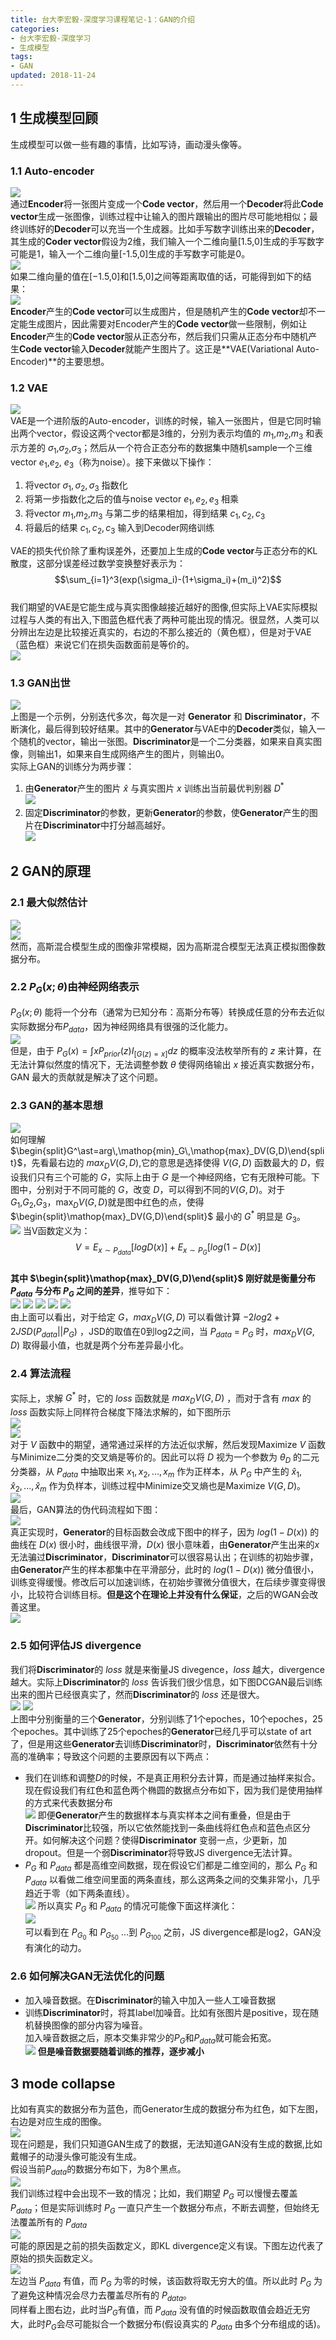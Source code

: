 ```yaml
---
title: 台大李宏毅-深度学习课程笔记-1：GAN的介绍
categories:
- 台大李宏毅-深度学习
- 生成模型
tags:
- GAN
updated: 2018-11-24
---
```

## 1 生成模型回顾
生成模型可以做一些有趣的事情，比如写诗，画动漫头像等。
### 1.1 Auto-encoder
![](/assets/blog_images/2018-11-24/2018-11-24-自编码.png)  
通过**Encoder**将一张图片变成一个**Code vector**，然后用一个**Decoder**将此**Code vector**生成一张图像，训练过程中让输入的图片跟输出的图片尽可能地相似；最终训练好的**Decoder**可以充当一个生成器。比如手写数字训练出来的**Decoder**，其生成的**Coder vector**假设为2维，我们输入一个二维向量[1.5,0]生成的手写数字可能是1，输入一个二维向量[-1.5,0]生成的手写数字可能是0。  
![](/assets/blog_images/2018-11-24/2018-11-24-手写数字自编码.png)  
如果二维向量的值在[−1.5,0]和[1.5,0]之间等距离取值的话，可能得到如下的结果：  
![](/assets/blog_images/2018-11-24/2018-11-24-数字生成.png)  
**Encoder**产生的**Code vector**可以生成图片，但是随机产生的**Code vector**却不一定能生成图片，因此需要对Encoder产生的**Code vector**做一些限制，例如让**Encoder**产生的**Code vector**服从正态分布，然后我们只需从正态分布中随机产生**Code vector**输入**Decoder**就能产生图片了。这正是**VAE(Variational Auto-Encoder)**的主要思想。  
### 1.2 VAE
![](/assets/blog_images/2018-11-24/2018-11-24-VAE.png)  
VAE是一个进阶版的Auto-encoder，训练的时候，输入一张图片，但是它同时输出两个vector，假设这两个vector都是3维的，分别为表示均值的 $m_1$,$m_2$,$m_3$ 和表示方差的 $\sigma_1$,$\sigma_2$,$\sigma_3$；然后从一个符合正态分布的数据集中随机sample一个三维vector $e_1$,$e_2$, $e_3$（称为noise）。接下来做以下操作：  
1. 将vector $\sigma_1,\sigma_2,\sigma_3$ 指数化
2. 将第一步指数化之后的值与noise vector $e_1,e_2,e_3$ 相乘
3. 将vector $m_1$,$m_2$,$m_3$ 与第二步的结果相加，得到结果 $c_1,c_2,c_3$
4. 将最后的结果 $c_1,c_2,c_3$ 输入到Decoder网络训练  

VAE的损失代价除了重构误差外，还要加上生成的**Code vector**与正态分布的KL散度，这部分误差经过数学变换整好表示为：  
$$\sum_{i=1}^3(exp(\sigma_i)-(1+\sigma_i)+(m_i)^2)$$  
我们期望的VAE是它能生成与真实图像越接近越好的图像,但实际上VAE实际模拟过程与人类的有出入,下图蓝色框代表了两种可能出现的情况。很显然，人类可以分辨出左边是比较接近真实的，右边的不那么接近的（黄色框），但是对于VAE（蓝色框）来说它们在损失函数面前是等价的。  
![](/assets/blog_images/2018-11-24/2018-11-24-VAE问题.png)  
### 1.3 GAN出世
![](/assets/blog_images/2018-11-24/2018-11-24-Generation.png)  
上图是一个示例，分别迭代多次，每次是一对 **Generator** 和 **Discriminator**，不断演化，最后得到较好结果。其中的**Generator**与VAE中的**Decoder**类似，输入一个随机的vector，输出一张图。**Discriminator**是一个二分类器，如果来自真实图像，则输出1，如果来自生成网络产生的图片，则输出0。    
实际上GAN的训练分为两步骤：  
1. 由**Generator**产生的图片 $\hat{x}$ 与真实图片 $x$ 训练出当前最优判别器 $D^\ast$  
![](/assets/blog_images/2018-11-24/2018-11-24-Discriminator.png)  
2. 固定**Discriminator**的参数，更新**Generator**的参数，使**Generator**产生的图片在**Discriminator**中打分越高越好。  
![](/assets/blog_images/2018-11-24/2018-11-24-Generator.png)  

## 2 GAN的原理
### 2.1 最大似然估计
![](/assets/blog_images/2018-11-24/2018-11-24-MLE.png)  
![](/assets/blog_images/2018-11-24/2018-11-24-MLE2.png)  
然而，高斯混合模型生成的图像非常模糊，因为高斯混合模型无法真正模拟图像数据分布。  
### 2.2 $P_G(x;\theta)$由神经网络表示
$P_G(x;\theta)$ 能将一个分布（通常为已知分布：高斯分布等）转换成任意的分布去近似实际数据分布$P_{data}$，因为神经网络具有很强的泛化能力。  
![](/assets/blog_images/2018-11-24/2018-11-24-PG.png)  
但是，由于 $P_G(x)=\int xP_{prior}(z)I_{[G(z)=x]}dz$ 的概率没法枚举所有的 $z$ 来计算，在无法计算似然度的情况下，无法调整参数 $\theta$ 使得网络输出 $x$ 接近真实数据分布，GAN 最大的贡献就是解决了这个问题。  
### 2.3 GAN的基本思想
![](/assets/blog_images/2018-11-24/2018-11-24-GAN1.png)  
如何理解 $\begin{split}G^\ast=arg\,\mathop{min}_G\,\mathop{max}_DV(G,D)\end{split}$，先看最右边的 $max_DV(G,D)$,它的意思是选择使得 $V(G,D)$ 函数最大的 $D$，假设我们只有三个可能的 $G$，实际上由于 $G$ 是一个神经网络，它有无限种可能。下图中，分别对于不同可能的 $G$，改变 $D$，可以得到不同的$V(G,D)$。对于$G_1$,$G_2$,$G_3$，$\mathop{max}_DV(G,D)$就是图中红色的点，使得 $\begin{split}\mathop{max}_DV(G,D)\end{split}$ 最小的 $G^\ast$ 明显是 $G_3$。  
![](/assets/blog_images/2018-11-24/2018-11-24-GAN2.png)
当V函数定义为：  
$$V=E_{x\sim P_{data}}[logD(x)]+E_{x\sim P_G}[log(1-D(x)]$$  
**其中 $\begin{split}\mathop{max}_DV(G,D)\end{split}$ 刚好就是衡量分布 $P_{data}$ 与分布 $P_G$ 之间的差异**，推导如下：  
![](/assets/blog_images/2018-11-24/2018-11-24-GAN3.png)
![](/assets/blog_images/2018-11-24/2018-11-24-GAN4.png)
![](/assets/blog_images/2018-11-24/2018-11-24-GAN5.png)
![](/assets/blog_images/2018-11-24/2018-11-24-GAN6.png)
![](/assets/blog_images/2018-11-24/2018-11-24-GAN7.png)  
由上面可以看出，对于给定 $G$，$max_DV(G,D)$ 可以看做计算 $-2log2+2JSD(P_{data}||P_G)$ ，JSD的取值在0到log2之间，当 $P_{data}$ = $P_G$ 时，$max_DV(G,D)$ 取得最小值，也就是两个分布差异最小化。  

### 2.4 算法流程
实际上，求解 $G^\ast$ 时，它的 $loss$ 函数就是 $max_DV(G,D)$ ，而对于含有 $max$ 的 $loss$ 函数实际上同样符合梯度下降法求解的，如下图所示  
![](/assets/blog_images/2018-11-24/2018-11-24-GAN8.png)  
![](/assets/blog_images/2018-11-24/2018-11-24-GAN9.png)  
对于 $V$ 函数中的期望，通常通过采样的方法近似求解，然后发现Maximize $V$ 函数与Minimize二分类的交叉熵是等价的。因此可以将 $D$ 视为一个参数为 $\theta_D$ 的二元分类器，从 $P_{data}$ 中抽取出来 $x_1,x_2,...,x_m$ 作为正样本，从 $P_G$ 中产生的 $\hat{x}_1,\hat{x}_2,...,\hat{x}_m$  作为负样本，训练过程中Minimize交叉熵也是Maximize $V(G,D)$。  
![](/assets/blog_images/2018-11-24/2018-11-24-GAN10.png)  
最后，GAN算法的伪代码流程如下图：  
![](/assets/blog_images/2018-11-24/2018-11-24-GAN11.png)  
真正实现时，**Generator**的目标函数会改成下图中的样子，因为 $log(1-D(x))$ 的曲线在 $D(x)$ 很小时，曲线很平滑，$D(x)$ 很小意味着，由**Generator**产生出来的$x$无法骗过**Discriminator**，**Discriminator**可以很容易认出；在训练的初始步骤，由**Generator**产生的样本都集中在平滑部分，此时的 $log(1-D(x))$ 微分值很小，训练变得缓慢。修改后可以加速训练，在初始步骤微分值很大，在后续步骤变得很小，比较符合训练目标。**但是这个在理论上并没有什么保证**，之后的WGAN会改善这里。  
![](/assets/blog_images/2018-11-24/2018-11-24-GAN12.png)

### 2.5 如何评估JS divergence
我们将**Discriminator**的 $loss$ 就是来衡量JS divegence，$loss$ 越大，divergence越大。实际上**Discriminator**的 $loss$ 告诉我们很少信息，如下图DCGAN最后训练出来的图片已经很真实了，然而**Discriminator**的 $loss$ 还是很大。  
![](/assets/blog_images/2018-11-24/2018-11-24-GAN14.png)
![](/assets/blog_images/2018-11-24/2018-11-24-GAN13.png)  
上图中分别衡量的三个**Generator**，分别训练了1个epoches，10个epoches，25个epoches。其中训练了25个epoches的**Generator**已经几乎可以state of art了，但是用这些**Generator**去训练**Discriminator**时，**Discriminator**依然有十分高的准确率；导致这个问题的主要原因有以下两点：  
- 我们在训练和调整$D$的时候，不是真正用积分去计算，而是通过抽样来拟合。现在假设我们有红色和蓝色两个椭圆的数据点分布如下，因为我们是使用抽样的方式来代表数据分布  
![](/assets/blog_images/2018-11-24/2018-11-24-GAN15.png)
即便**Generator**产生的数据样本与真实样本之间有重叠，但是由于**Discriminator**比较强，所以它依然能找到一条曲线将红色点和蓝色点区分开。如何解决这个问题？使得**Discriminator** 变弱一点，少更新，加dropout。但是一个弱**Discriminator**将导致JS divergence无法计算。  
- $P_G$ 和 $P_{data}$ 都是高维空间数据，现在假设它们都是二维空间的，那么 $P_G$ 和 $P_{data}$ 以看做二维空间里面的两条直线，那么这两条之间的交集非常小，几乎趋近于零（如下两条直线）。  
![](/assets/blog_images/2018-11-24/2018-11-24-GAN16.png)
所以真实 $P_G$ 和 $P_{data}$ 的情况可能像下面这样演化：  
![](/assets/blog_images/2018-11-24/2018-11-24-GAN17.png)  
可以看到在 $P_{G_0}$ 和 $P_{G_{50}}$ ...到 $P_{G_{100}}$ 之前，JS divergence都是log2，GAN没有演化的动力。
### 2.6 如何解决GAN无法优化的问题
- 加入噪音数据。在**Discriminator**的输入中加入一些人工噪音数据
- 训练**Discriminator**时，将其label加噪音。比如有张图片是positive，现在随机替换图像的部分内容为噪音。  
加入噪音数据之后，原本交集非常少的$P_G$和$P_{data}$就可能会拓宽。  
![](/assets/blog_images/2018-11-24/2018-11-24-GAN18.png)
**但是噪音数据要随着训练的推荐，逐步减小**

## 3 mode collapse
比如有真实的数据分布为蓝色，而Generator生成的数据分布为红色，如下左图，右边是对应生成的图像。  
![](/assets/blog_images/2018-11-24/2018-11-24-GAN19.png)  
现在问题是，我们只知道GAN生成了的数据，无法知道GAN没有生成的数据,比如戴帽子的动漫头像可能没有生成。    
假设当前$P_{data}$的数据分布如下，为8个黑点。  
![](/assets/blog_images/2018-11-24/2018-11-24-GAN20.png)  
我们训练过程中会出现不一致的情况；比如，我们期望 $P_G$ 可以慢慢去覆盖 $P_{data}$；但是实际训练时 $P_G$ 一直只产生一个数据分布点，不断去调整，但始终无法覆盖所有的 $P_{data}$  
![](/assets/blog_images/2018-11-24/2018-11-24-GAN21.png)  
可能的原因是之前的损失函数定义，即KL divergence定义有误。下图左边代表了原始的损失函数定义。  
![](/assets/blog_images/2018-11-24/2018-11-24-GAN22.png)  
左边当 $P_{data}$ 有值，而 $P_G$ 为零的时候，该函数将取无穷大的值。所以此时 $P_G$ 为了避免这种情况会尽力去覆盖尽所有的 $P_{data}$。  
同样看上图右边，此时当$P_G$有值，而 $P_{data}$ 没有值的时候函数取值会趋近无穷大，此时$P_G$会尽可能拟合一个数据分布(假设真实的 $P_{data}$ 由多个分布组成的话)。

